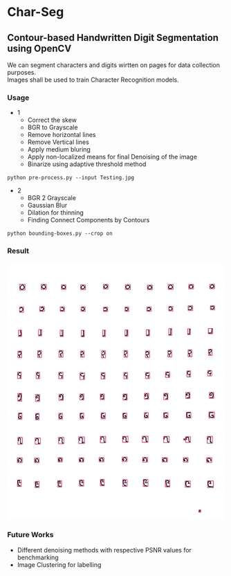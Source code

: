 # Char-Seg
## Contour-based Handwritten Digit Segmentation using OpenCV

We can segment characters and digits wirtten on pages for data collection purposes.
<br />
Images shall be used to train Character Recognition models.

### Usage
- 1 
  - Correct the skew 
  - BGR to Grayscale
  - Remove horizontal lines
  - Remove Vertical lines
  - Apply medium bluring
  - Apply non-localized means for final Denoising of the image
  - Binarize using adaptive threshold method
```text
python pre-process.py --input Testing.jpg
```

- 2 
  - BGR 2 Grayscale
  - Gaussian Blur
  - Dilation for thinning
  - Finding Connect Components by Contours

```text
python bounding-boxes.py --crop on
```

### Result

![This is bounding boxes](box.jpg)

### Future Works
- Different denoising methods with respective PSNR values for benchmarking
- Image Clustering for labelling

